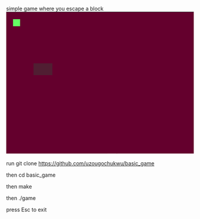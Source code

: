 simple game where you escape a block
![Image if game](./ImageOfGame.png)

run git clone https://github.com/uzougochukwu/basic_game

then cd basic_game

then make

then ./game

press Esc to exit
